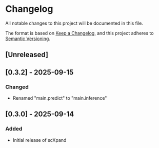 # Changelog

All notable changes to this project will be documented in this file.

The format is based on [Keep a Changelog](https://keepachangelog.com/en/1.0.0/),
and this project adheres to [Semantic Versioning](https://semver.org/spec/v2.1.0.html).

## [Unreleased]

## [0.3.2] - 2025-09-15

### Changed
- Renamed "main.predict" to "main.inference"

## [0.3.0] - 2025-09-14

### Added
- Initial release of scXpand
